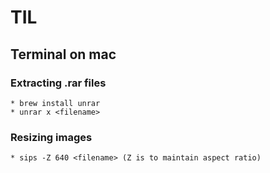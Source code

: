# TIL

## Terminal on mac

###  Extracting .rar files
```
* brew install unrar
* unrar x <filename>
```

### Resizing images
```
* sips -Z 640 <filename> (Z is to maintain aspect ratio)
```

